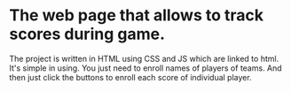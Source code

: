 # The web page that allows to track scores during game.
The project is written in HTML using CSS and JS which are linked to html.
It's simple in using. You just need to enroll names of players of teams.
And then just click the buttons to enroll each score of individual player.
